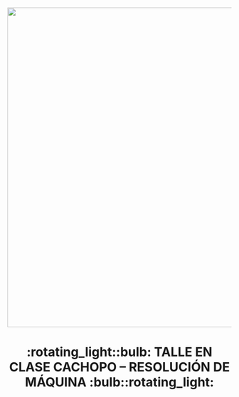 <h1 align="center"><img width="1280" height="720" alt="image" src="https://github.com/user-attachments/assets/b69288c3-8b6b-4fcb-87f3-067a0a9dbc10" /></h1> 

<h1 align="center"> :rotating_light::bulb: TALLE EN CLASE CACHOPO – RESOLUCIÓN DE MÁQUINA :bulb::rotating_light: </h1> 
